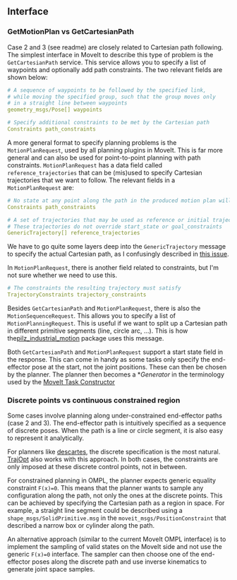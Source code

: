 ## Interface

### GetMotionPlan vs GetCartesianPath

Case 2 and 3 (see readme) are closely related to Cartesian path following. The simplest interface in MoveIt to describe this type of problem is the `GetCartesianPath` service. This service allows you to specify a list of waypoints and optionally add path constraints. The two relevant fields are shown below:
```yaml
# A sequence of waypoints to be followed by the specified link, 
# while moving the specified group, such that the group moves only
# in a straight line between waypoints
geometry_msgs/Pose[] waypoints

# Specify additional constraints to be met by the Cartesian path
Constraints path_constraints
```

A more general format to specify planning problems is the `MotionPlanRequest`, used by all planning plugins in MoveIt. This is far more general and can also be used for point-to-point planning with path constraints. `MotionPlanRequest` has a data field called `reference_trajectories` that can be (mis)used to specify Cartesian trajectories that we want to follow. The relevant fields in a `MotionPlanRequest` are:
```yaml
# No state at any point along the path in the produced motion plan will violate these constraints (this applies to all points, not just waypoints)
Constraints path_constraints

# A set of trajectories that may be used as reference or initial trajectories for (typically optimization-based) planners
# These trajectories do not override start_state or goal_constraints
GenericTrajectory[] reference_trajectories
```
We have to go quite some layers deep into the `GenericTrajectory` message to specify the actual Cartesian path, as I confusingly described in [this issue](https://github.com/ros-planning/moveit_msgs/issues/79).

In `MotionPlanRequest`, there is another field related to constraints, but I'm not sure whether we need to use this.
```yaml
# The constraints the resulting trajectory must satisfy
TrajectoryConstraints trajectory_constraints
```

Besides `GetCartesianPath` and `MotionPlanRequest`, there is also the `MotionSequenceRequest`. This allows you to specify a list of `MotionPlanningRequest`. This is useful if we want to split up a Cartesian path in different primitive segments (line, circle arc, ...). This is how the[pilz_industrial_motion](https://github.com/PilzDE/pilz_industrial_motion) package uses this message.

Both `GetCartesianPath` and `MotionPlanRequest` support a start state field in the response. This can come in handy as some tasks only specify the end-effector pose at the start, not the joint positions. These can then be chosen by the planner. The planner then becomes a **Generator* in the terminology used by the [MoveIt Task Constructor](https://ros-planning.github.io/moveit_tutorials/doc/moveit_task_constructor/moveit_task_constructor_tutorial.html)

### Discrete points vs continuous constrained region
Some cases involve planning along under-constrained end-effector paths (case 2 and 3). The end-effector path is intuitively specified as a sequence of discrete poses. When the path is a line or circle segment, it is also easy to represent it analytically.

For planners like [descartes](https://github.com/ros-industrial-consortium/descartes), the discrete specification is the most natural. [TrajOpt](https://github.com/ros-planning/moveit/tree/master/moveit_planners/trajopt) also works with this approach. In both cases, the constraints are only imposed at these discrete control points, not in between.

For constrained planning in OMPL, the planner expects generic equality constraint `F(x)=0`. This means that the planner wants to sample any configuration along the path, not only the ones at the discrete points. This can be achieved by specifying the Cartesian path as a region in space. For example, a straight line segment could be described using a `shape_msgs/SolidPrimitive.msg` in the `moveit_msgs/PositionConstraint` that described a narrow box or cylinder along the path.

An alternative approach (similar to the current MoveIt OMPL interface) is to implement the sampling of valid states on the MoveIt side and not use the generic `F(x)=0` interface. The sampler can then choose one of the end-effector poses along the discrete path and use inverse kinematics to generate joint space samples.
